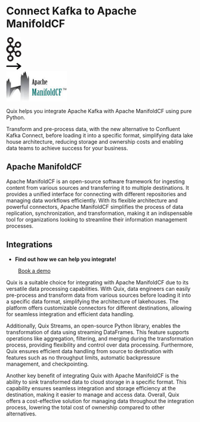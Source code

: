 # Connect Kafka to Apache ManifoldCF

<div class="connect-images cards blog-grid-card" markdown>
<div>
<img src="../images/kafka_logo.png" width="40px" />
</div>
<div>
<img src="../images/arrow.svg" width="40px" />
</div>
<div>
<img src="./images/apache-manifoldcf_1.jpg" />
</div>
</div>

Quix helps you integrate Apache Kafka with Apache ManifoldCF using pure Python.

Transform and pre-process data, with the new alternative to Confluent Kafka Connect, before loading it into a specific format, simplifying data lake house architecture, reducing storage and ownership costs and enabling data teams to achieve success for your business.

## Apache ManifoldCF

Apache ManifoldCF is an open-source software framework for ingesting content from various sources and transferring it to multiple destinations. It provides a unified interface for connecting with different repositories and managing data workflows efficiently. With its flexible architecture and powerful connectors, Apache ManifoldCF simplifies the process of data replication, synchronization, and transformation, making it an indispensable tool for organizations looking to streamline their information management processes.

## Integrations

<div class="grid cards" markdown>

- __Find out how we can help you integrate!__

    <a class="md-button md-button--primary" href="https://share.hsforms.com/1iW0TmZzKQMChk0lxd_tGiw4yjw2?__hstc=175542013.2303933fbd746c0ac86d9ccbe9bc9100.1728383268831.1729603416735.1729620918855.31&__hssc=175542013.1.1729620918855&__hsfp=2132701734" target="_blank" style="margin:.5rem;">Book a demo</a>

</div>


Quix is a suitable choice for integrating with Apache ManifoldCF due to its versatile data processing capabilities. With Quix, data engineers can easily pre-process and transform data from various sources before loading it into a specific data format, simplifying the architecture of lakehouses. The platform offers customizable connectors for different destinations, allowing for seamless integration and efficient data handling.

Additionally, Quix Streams, an open-source Python library, enables the transformation of data using streaming DataFrames. This feature supports operations like aggregation, filtering, and merging during the transformation process, providing flexibility and control over data processing. Furthermore, Quix ensures efficient data handling from source to destination with features such as no throughput limits, automatic backpressure management, and checkpointing.

Another key benefit of integrating Quix with Apache ManifoldCF is the ability to sink transformed data to cloud storage in a specific format. This capability ensures seamless integration and storage efficiency at the destination, making it easier to manage and access data. Overall, Quix offers a cost-effective solution for managing data throughout the integration process, lowering the total cost of ownership compared to other alternatives.

